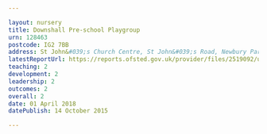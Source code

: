 ```yaml
---

layout: nursery
title: Downshall Pre-school Playgroup
urn: 128463
postcode: IG2 7BB
address: St John&#039;s Church Centre, St John&#039;s Road, Newbury Park, Ilford, Essex, IG2 7BB
latestReportUrl: https://reports.ofsted.gov.uk/provider/files/2519092/urn/128463.pdf
teaching: 2
development: 2
leadership: 2
outcomes: 2
overall: 2
date: 01 April 2018 
datePublish: 14 October 2015

---
```


